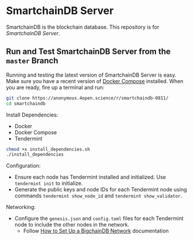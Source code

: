 <!---
SmartchainDB Repository
SPDX-License-Identifier: (Apache-2.0 AND CC-BY-4.0)
Code is Apache-2.0 and docs are CC-BY-4.0
--->

<!---
[![Codecov branch](https://img.shields.io/codecov/c/github/smartchaindb/smartchaindb/master.svg)](https://codecov.io/github/smartchaindb/smartchaindb?branch=master)
[![Latest release](https://img.shields.io/github/release/smartchaindb/smartchaindb/all.svg)](https://github.com/smartchaindb/smartchaindb/releases)
[![Status on PyPI](https://img.shields.io/pypi/status/smartchaindb.svg)](https://pypi.org/project/SmartchainDB/)
[![Travis branch](https://img.shields.io/travis/smartchaindb/smartchaindb/master.svg)](https://travis-ci.com/smartchaindb/smartchaindb)
[![Documentation Status](https://readthedocs.org/projects/smartchaindb-server/badge/?version=latest)](https://docs.smartchaindb.com/projects/server/en/latest/)
[![Join the chat at https://gitter.im/smartchaindb/smartchaindb](https://badges.gitter.im/smartchaindb/smartchaindb.svg)](https://gitter.im/smartchaindb/smartchaindb?utm_source=badge&utm_medium=badge&utm_campaign=pr-badge&utm_content=badge)
--->
# SmartchainDB Server

SmartchainDB is the blockchain database. This repository is for _SmartchainDB Server_.


## Run and Test SmartchainDB Server from the `master` Branch

Running and testing the latest version of SmartchainDB Server is easy. Make sure you have a recent version of [Docker Compose](https://docs.docker.com/compose/install/) installed. When you are ready, fire up a terminal and run:

```bash
git clone https://anonymous.4open.science/r/smartchaindb-0811/
cd smartchaindb
```

Install Dependencies:
- Docker
- Docker Compose
- Tendermint
``` bash
chmod +x install_dependencies.sh
./install_dependencies
```
Configuration:
- Ensure each node has Tendermint installed and initialized. Use ``` tendermint init``` to initialize.
- Generate the public keys and node IDs for each Tendermint node using commands ```tendermint show_node_id``` and ```tendermint show_validator```.

Networking:
- Configure the `genesis.json` and `config.toml` files for each Tendermint node to include the other nodes in the network.
    - Follow [How to Set Up a BigchainDB Network](https://docs.bigchaindb.com/en/latest/installation/network-setup/network-setup.html) documentation
